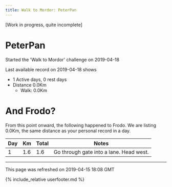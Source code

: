 ```yaml
---
title: Walk to Mordor: PeterPan
---
```


\[Work in progress, quite incomplete\]

# PeterPan

Started the 'Walk to Mordor' challenge on 2019-04-18

Last available record on 2019-04-18 shows
* 1 Active days, 0 rest days
* Distance 0.0Km
  * Walk: 0.0Km

# And Frodo?
From this point onward, the following happened to Frodo.
We are listing 0.0Km, the same distance as your personal record in a day.

| Day | Km | Total | Notes |
| --- | --- | --- | --- |
| 1 | 1.6 | 1.6 | Go through gate into a lane. Head west. |


---
This page was refreshed on 2019-04-15 18:08 GMT

{% include_relative userfooter.md %}
